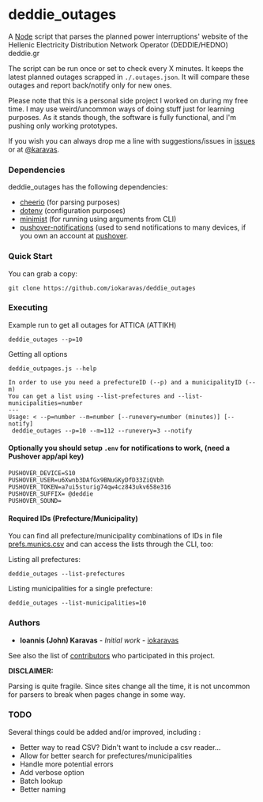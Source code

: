 # deddie_outages

A [Node](http://nodejs.org/) script that parses the planned power interruptions' website of the Hellenic Electricity Distribution Network Operator (DEDDIE/HEDNO) deddie.gr

The script can be run once or set to check every X minutes. It keeps the latest planned outages scrapped in `./.outages.json`.
It will compare these outages and report back/notify only for new ones. 

Please note that this is a personal side project I worked on during my free time. I may use weird/uncommon ways of doing stuff just for learning purposes.
As it stands though, the software is fully functional, and I'm pushing only working prototypes.

If you wish you can always drop me a line with suggestions/issues in [issues](https://github.com/iokaravas/insomniac/issues) or at [@karavas](https://twitter.com/karavas).

### Dependencies

deddie_outages has the following dependencies:

- [cheerio](https://www.npmjs.com/package/cheerio) (for parsing purposes)
- [dotenv](https://www.npmjs.com/package/dotenv) (configuration purposes)
- [minimist](https://www.npmjs.com/package/minimist) (for running using arguments from CLI)
- [pushover-notifications](https://www.npmjs.com/package/pushover-notifications) (used to send notifications to many devices, if you own an account at [pushover](https://pushover.net/).

### Quick Start

You can grab a copy:


    git clone https://github.com/iokaravas/deddie_outages

### Executing

Example run to get all outages for ATTICA (ΑΤΤΙΚΗ)

    deddie_outages --p=10
    
Getting all options
    
    deddie_outpages.js --help
    
    In order to use you need a prefectureID (--p) and a municipalityID (--m)
    You can get a list using --list-prefectures and --list-municipalities=number
    ---
    Usage: < --p=number --m=number [--runevery=number (minutes)] [--notify]
     deddie_outages --p=10 --m=112 --runevery=3 --notify


#### Optionally you should setup `.env` for notifications to work, (need a Pushover app/api key)
    PUSHOVER_DEVICE=S10
    PUSHOVER_USER=u6Xwnb3DAfGx9BNuGKyDfD33ZiQVbh
    PUSHOVER_TOKEN=a7ui5sturig74qw4cz843ukv658e316
    PUSHOVER_SUFFIX= @deddie
    PUSHOVER_SOUND=

#### Required IDs (Prefecture/Municipality)
You can find all prefecture/municipality combinations of IDs in file [prefs.munics.csv](prefs.munics.csv)
and can access the lists through the CLI, too:

Listing all prefectures:

    deddie_outages --list-prefectures

Listing municipalities for a single prefecture:

    deddie_outages --list-municipalities=10
    
### Authors

* **Ioannis (John) Karavas** - *Initial work* - [iokaravas](https://github.com/iokaravas)

See also the list of [contributors](https://github.com/insomniac/contributors) who participated in this project.

****DISCLAIMER:****

Parsing is quite fragile. Since sites change all the time, it is not uncommon for parsers to break when pages change in some way.

### TODO
Several things could be added and/or improved, including :

* Better way to read CSV? Didn't want to include a csv reader...
* Allow for better search for prefectures/municipalities
* Handle more potential errors
* Add verbose option
* Batch lookup
* Better naming
